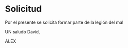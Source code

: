 # Solicitud 

Por el presente se solicita formar parte de la legión del mal

UN saludo David, 

ALEX